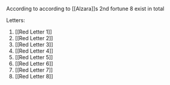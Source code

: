 According to according to [[Alzara]]s 2nd fortune 8 exist in total 

Letters:
1. [[Red Letter 1]]
2. [[Red Letter 2]]
3. [[Red Letter 3]]
4. [[Red Letter 4]]
5. [[Red Letter 5]]
6. [[Red Letter 6]]
7. [[Red Letter 7]]
8. [[Red Letter 8]]